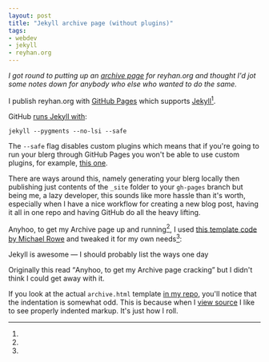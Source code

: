 ```yaml
---
layout: post
title: "Jekyll archive page (without plugins)"
tags:
- webdev
- jekyll
- reyhan.org
---
```


_I got round to putting up an [archive page](http://reyhan.org/archive.html) for reyhan.org and thought I'd jot some notes down for anybody who else who wanted to do the same._

I publish reyhan.org with [GitHub Pages](http://pages.github.com/) which supports [Jekyll](https://github.com/mojombo/jekyll)[^1].

GitHub [runs Jekyll with](https://help.github.com/articles/using-jekyll-with-pages#troubleshooting):

    jekyll --pygments --no-lsi --safe

The `--safe` flag disables custom plugins which means that if you're going to run your blerg through GitHub Pages you won't be able to use custom plugins, for example, [this one](https://gist.github.com/stympy/986652).

There are ways around this, namely generating your blerg locally then publishing just contents of the `_site` folder to your `gh-pages` branch but being me, a lazy developer, this sounds like more hassle than it's worth, especially when I have a nice workflow for creating a new blog post, having it all in one repo and having GitHub do all the heavy lifting.

Anyhoo, to get my Archive page up and running[^2], I used [this template code by Michael Rowe](http://mikerowecode.com/2010/08/jekyll_archives_grouped_by_year.html) and tweaked it for my own needs[^3]:

<script src="https://gist.github.com/rey/5142484.js">
</script>

[^1]:
Jekyll is awesome &mdash; I should probably list the ways one day
[^2]:
Originally this read <q>Anyhoo, to get my Archive page cracking</q> but I didn't think I could get away with it.
[^3]:
If you look at the actual `archive.html` template [in my repo](https://github.com/rey/reyhan.org/blob/gh-pages/archive.html), you'll notice that the indentation is somewhat odd. This is because when I [view source](view-source:http://reyhan.org/archive.html) I like to see properly indented markup. It's just how I roll. 